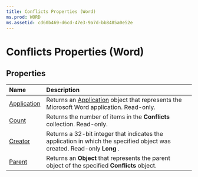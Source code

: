 ```yaml
---
title: Conflicts Properties (Word)
ms.prod: WORD
ms.assetid: cd60b469-d6cd-47e3-9a7d-bb8485a0e52e
---
```



# Conflicts Properties (Word)

## Properties



|**Name**|**Description**|
|:-----|:-----|
|[Application](conflicts-application-property-word.md)|Returns an [Application](application-object-word.md) object that represents the Microsoft Word application. Read-only.|
|[Count](conflicts-count-property-word.md)|Returns the number of items in the  **Conflicts** collection. Read-only.|
|[Creator](conflicts-creator-property-word.md)|Returns a 32-bit integer that indicates the application in which the specified object was created. Read-only  **Long** .|
|[Parent](conflicts-parent-property-word.md)|Returns an  **Object** that represents the parent object of the specified **Conflicts** object.|

